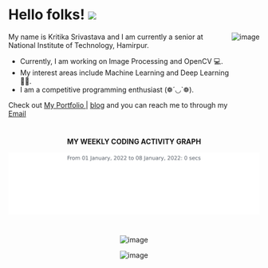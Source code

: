 # Hello folks! <img src="https://raw.githubusercontent.com/MartinHeinz/MartinHeinz/master/wave.gif" width="30px">
<img align="right" height="180px" src="https://i.pinimg.com/originals/69/b5/6d/69b56d199dc7709d88792c1a713982bc.gif" alt="image" />
<p align="left">
 
My name is Kritika Srivastava and I am currently a senior at National Institute of Technology, Hamirpur.
- Currently, I am working on Image Processing and OpenCV 💻. 
- My interest areas include Machine Learning and Deep Learning 👩‍💻. 
- I am a competitive programming enthusiast (❁´◡`❁).

Check out [My Portfolio ](https://kritika-srivastava.github.io/) | [blog](https://kritikajournals.tech/) and you can reach me to through my [Email](kritika.s1408@gmail.com)
&nbsp;

# 

 <p align="center">
 <b>
  MY WEEKLY CODING ACTIVITY GRAPH
  </b>
</p>

<p align="center">
<img src=https://github.com/kritika-srivastava/kritika-srivastava/blob/master/images/stat.svg alt="image"/>
</p>

#


<p align="center">
<img src="https://github-readme-stats.vercel.app/api?username=kritika-srivastava&theme=radical&show_icons=true" alt="image" />
</p>


<p align="center">
<img src="https://komarev.com/ghpvc/?username=kritika-srivastava&color=red" alt="image" />
 </p>
